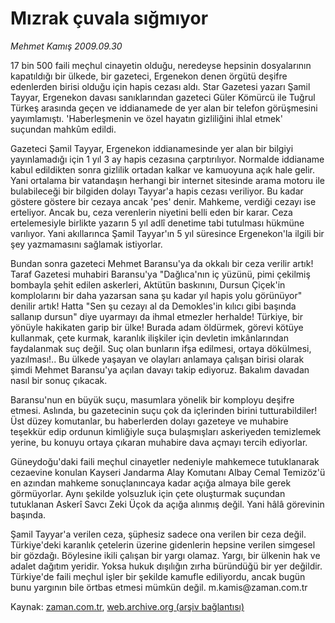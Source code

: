 # Mızrak çuvala sığmıyor

*Mehmet Kamış 2009.09.30*

<tr><td class="metin" colspan="2" style="padding-top: 20px; padding-left: 5px; ">17 bin 500 faili meçhul cinayetin olduğu, neredeyse hepsinin dosyalarının kapatıldığı bir ülkede, bir gazeteci, Ergenekon denen  örgütü deşifre edenlerden birisi olduğu için hapis cezası aldı. Star Gazetesi yazarı Şamil Tayyar, Ergenekon davası sanıklarından gazeteci Güler Kömürcü ile Tuğrul Türkeş arasında geçen ve iddianamede de yer alan bir telefon görüşmesini yayımlamıştı. 'Haberleşmenin ve özel hayatın gizliliğini ihlal etmek' suçundan mahkûm edildi.</td></tr><tr><td class="metin" colspan="2" style="padding-top: 20px; padding-left: 5px; "><p>Gazeteci Şamil Tayyar, Ergenekon iddianamesinde yer alan bir bilgiyi yayınlamadığı için 1 yıl 3 ay hapis cezasına çarptırılıyor. Normalde iddianame kabul edildikten sonra gizlilik ortadan kalkar ve kamuoyuna açık hale gelir. Yani ortalama bir vatandaşın herhangi bir internet sitesinde arama motoru ile bulabileceği bir bilgiden dolayı Tayyar'a hapis cezası veriliyor. Bu kadar göstere göstere bir cezaya ancak 'pes' denir. Mahkeme, verdiği cezayı ise erteliyor. Ancak bu, ceza verenlerin niyetini belli eden bir karar. Ceza ertelemesiyle birlikte yazarın 5 yıl adlî denetime tabi tutulması hükmüne varılıyor. Yani akıllarınca Şamil Tayyar'ın 5 yıl süresince Ergenekon'la ilgili bir şey yazmamasını sağlamak istiyorlar.
<p>Bundan sonra gazeteci Mehmet Baransu'ya da okkalı bir ceza verilir artık! Taraf Gazetesi muhabiri Baransu'ya "Dağlıca'nın iç yüzünü, pimi çekilmiş bombayla şehit edilen askerleri, Aktütün baskınını, Dursun Çiçek'in komplolarını bir daha yazarsan sana şu kadar yıl hapis yolu görünüyor" denilir artık! Hatta "Sen şu cezayı al da Demokles'in kılıcı gibi başında sallanıp dursun" diye uyarmayı da ihmal etmezler herhalde! Türkiye, bir yönüyle hakikaten garip bir ülke! Burada adam öldürmek, görevi kötüye kullanmak, çete kurmak, karanlık ilişkiler için devletin imkânlarından faydalanmak suç değil. Suç olan bunların ifşa edilmesi, ortaya dökülmesi, yazılması!.. Bu ülkede yaşayan ve olayları anlamaya çalışan birisi olarak şimdi Mehmet Baransu'ya açılan davayı takip ediyoruz. Bakalım davadan nasıl bir sonuç çıkacak.
<p>Baransu'nun en büyük suçu, masumlara yönelik bir komployu deşifre etmesi. Aslında, bu gazetecinin suçu çok da içlerinden birini tutturabildiler! Üst düzey komutanlar, bu haberlerden dolayı gazeteye ve muhabire teşekkür edip ordunun kimliğiyle suça bulaşmışları askeriyeden temizlemek yerine, bu konuyu ortaya çıkaran muhabire dava açmayı tercih ediyorlar.
<p>Güneydoğu'daki faili meçhul cinayetler nedeniyle mahkemece tutuklanarak cezaevine konulan Kayseri Jandarma Alay Komutanı Albay Cemal Temizöz'ü en azından mahkeme sonuçlanıncaya kadar açığa almaya bile gerek görmüyorlar. Aynı şekilde yolsuzluk için çete oluşturmak suçundan tutuklanan Askerî Savcı Zeki Üçok da açığa alınmış değil. Yani hâlâ görevinin başında.
<p>Şamil Tayyar'a verilen ceza, şüphesiz sadece ona verilen bir ceza değil. Türkiye'deki karanlık çetelerin üzerine gidenlerin hepsine verilen simgesel bir gözdağı. Böylesine ikili çalışan bir yargı olamaz. Yargı, bir ülkenin hak ve adalet dağıtım yeridir. Yoksa hukuk dışılığın zırha büründüğü bir yer değildir. Türkiye'de faili meçhul işler bir şekilde kamufle ediliyordu, ancak bugün bunu yargının bile örtbas etmesi mümkün değil. m.kamis@zaman.com.tr<br/></p></p></p></p></p></td></tr>

Kaynak: [zaman.com.tr](http://zaman.com.tr/yazar.do?yazino=897780), [web.archive.org (arşiv bağlantısı)](http://web.archive.org/web/20100109135352/http://www.zaman.com.tr:80/yazar.do?yazino=897780)
